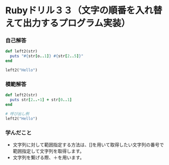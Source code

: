 # Rubyドリル３３（文字の順番を入れ替えて出力するプログラム実装）
### 自己解答
```ruby
def left2(str)
  puts "#{str[o..1]} #{str[2..5]}"
end

left2("Hello")
```

### 模範解答
```ruby
def left2(str)
  puts str[2..-1] + str[0..1]  
end

# 呼び出し例
left2("Hello")
```

### 学んだこと
- 文字列に対して範囲指定する方法は、[]を用いて取得したい文字列の番号で範囲指定して文字列を取得します。
- 文字列を繋げる際、＋を用います。
